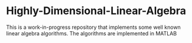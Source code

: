 # Highly-Dimensional-Linear-Algebra
This is a work-in-progress repository that implements some well known linear algebra algorithms.
The algorithms are implemented in MATLAB
